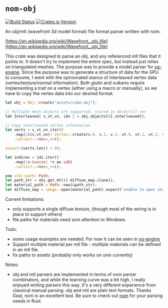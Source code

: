 # `nom-obj` 
[![Build Status](https://travis-ci.org/dwerner/nom-obj.svg?branch=master)](https://travis-ci.org/dwerner/nom-obj)
[![Crates.io Version](https://img.shields.io/crates/v/nom-obj.svg)](https://crates.io/crates/nom-obj)

An obj/mtl (wavefront 3d model format) file format parser written with nom.

[https://en.wikipedia.org/wiki/Wavefront_.obj_file](https://en.wikipedia.org/wiki/Wavefront_.obj_file)

This crate was designed to parse an obj, and any referenced mtl files that it points to. It doesn't try to implement the entire spec, but instead just relies on triangulated meshes. The purpose was to provide a model parser for [sg-engine](https://github.com/dwerner/sg-engine). Since the purpose was to generate a structure of data for the GPU to consume, I went with the opinionated stance of interleaved vertex data (vertex/texture/normal information). Both glutin and vulkano require implementing a trait on a vertex (either using a macro or manually), so we have to copy the vertex data into our desired format.


```rust
let obj = Obj::create("assets/cube.obj");

// Multiple mesh objects are supported, stored in objects[] vec
let Interleaved{ v_vt_vn, idx } = obj.objects[0].interleaved();

// Copy interleaved vertex information
let verts = v_vt_vn.iter()
	.map(|&(v,vt,vn)| Vertex::create(v.0, v.1, v.2, vt.0, vt.1, vt.2, vn.0, vn.1, vn.0) )
	.collect::<Vec<_>>();

assert!(verts.len() > 0);

let indices = idx.iter()
	.map(|x:&usize| *x as u16)
	.collect::<Vec<_>>();

use std::path::Path;
let path_str = obj.get_mtl().diffuse_map.clone();
let material_path = Path::new(&path_str);
let diffuse_map = image::open(material_path).expect("unable to open image file from material");

```

Current limitations:
- only supports a single diffuse texture, (though most of the wiring is in place to support others)
- file paths for materials need som  attention in Windows.

Todo:
- some usage examples are needed. For now it can be seen in [sg-engine](https://github.com/dwerner/sg-engine/blob/master/game_state/src/model.rs) 
- Support multiple material per mtl file - multiple materials can be defined in an mtl file.
- fix paths to assets (probably only works on unix currently)

Notes:
- obj and mtl parsers are implemented in terms of nom parser combinators, and while the learning curve was a bit high, I really enjoyed writing parsers this way. It's a very different experience from classical manual parsing. obj and mtl are plain text formats. Thanks Geal, nom is an excellent tool. Be sure to check out [nom](https://github.com/geal/nom) for your parsing needs in Rust.
